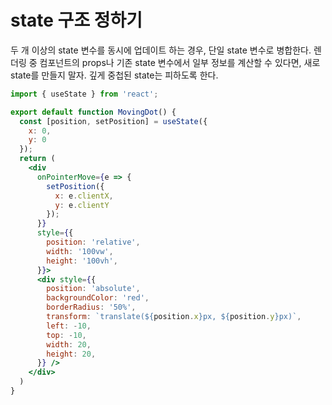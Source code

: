 # state 구조 정하기

두 개 이상의 state 변수를 동시에 업데이트 하는 경우, 단일 state 변수로 병합한다.
렌더링 중 컴포넌트의 props나 기존 state 변수에서 일부 정보를 계산할 수 있다면, 새로 state를 만들지 말자.
깊게 중첩된 state는 피하도록 한다.
```jsx
import { useState } from 'react';

export default function MovingDot() {
  const [position, setPosition] = useState({
    x: 0,
    y: 0
  });
  return (
    <div
      onPointerMove={e => {
        setPosition({
          x: e.clientX,
          y: e.clientY
        });
      }}
      style={{
        position: 'relative',
        width: '100vw',
        height: '100vh',
      }}>
      <div style={{
        position: 'absolute',
        backgroundColor: 'red',
        borderRadius: '50%',
        transform: `translate(${position.x}px, ${position.y}px)`,
        left: -10,
        top: -10,
        width: 20,
        height: 20,
      }} />
    </div>
  )
}
```

